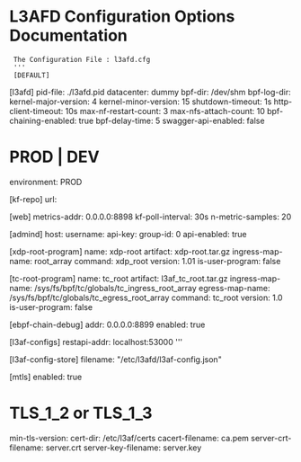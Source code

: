 # L3AFD Configuration Options Documentation
     The Configuration File : l3afd.cfg
     ''' 
     [DEFAULT]

[l3afd]
pid-file: ./l3afd.pid
datacenter: dummy
bpf-dir: /dev/shm
bpf-log-dir:
kernel-major-version: 4
kernel-minor-version: 15
shutdown-timeout: 1s
http-client-timeout: 10s
max-nf-restart-count: 3
max-nfs-attach-count: 10
bpf-chaining-enabled: true
bpf-delay-time: 5
swagger-api-enabled: false
# PROD | DEV
environment: PROD

[kf-repo]
url:

[web]
metrics-addr: 0.0.0.0:8898
kf-poll-interval: 30s
n-metric-samples: 20

[admind]
host: 
username: 
api-key: 
group-id: 0
api-enabled: true


[xdp-root-program]
name: xdp-root
artifact: xdp-root.tar.gz
ingress-map-name: root_array
command: xdp_root
version: 1.01
is-user-program: false

[tc-root-program]
name: tc_root
artifact: l3af_tc_root.tar.gz
ingress-map-name: /sys/fs/bpf/tc/globals/tc_ingress_root_array
egress-map-name: /sys/fs/bpf/tc/globals/tc_egress_root_array
command: tc_root
version: 1.0
is-user-program: false

[ebpf-chain-debug]
addr: 0.0.0.0:8899
enabled: true

[l3af-configs]
restapi-addr: localhost:53000
'''

[l3af-config-store]
filename: "/etc/l3afd/l3af-config.json"

[mtls]
enabled: true
# TLS_1_2 or TLS_1_3
min-tls-version:
cert-dir: /etc/l3af/certs
cacert-filename: ca.pem
server-crt-filename: server.crt
server-key-filename: server.key
~~~
     
